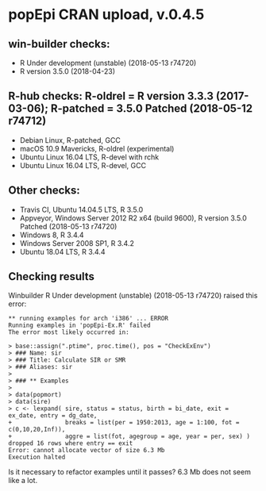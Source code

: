 
# popEpi CRAN upload, v.0.4.5

## win-builder checks:
* R Under development (unstable) (2018-05-13 r74720)
* R version 3.5.0 (2018-04-23)

## R-hub checks: R-oldrel = R version 3.3.3 (2017-03-06); R-patched = 3.5.0 Patched (2018-05-12 r74712)
* Debian Linux, R-patched, GCC
* macOS 10.9 Mavericks, R-oldrel (experimental)
* Ubuntu Linux 16.04 LTS, R-devel with rchk
* Ubuntu Linux 16.04 LTS, R-devel, GCC

## Other checks:
* Travis CI, Ubuntu 14.04.5 LTS, R 3.5.0
* Appveyor, Windows Server 2012 R2 x64 (build 9600), R version 3.5.0 Patched (2018-05-13 r74720)
* Windows 8, R 3.4.4
* Windows Server 2008 SP1, R 3.4.2
* Ubuntu 18.04 LTS, R 3.4.4

## Checking results

Winbuilder R Under development (unstable) (2018-05-13 r74720) raised this error:

```
** running examples for arch 'i386' ... ERROR
Running examples in 'popEpi-Ex.R' failed
The error most likely occurred in:

> base::assign(".ptime", proc.time(), pos = "CheckExEnv")
> ### Name: sir
> ### Title: Calculate SIR or SMR
> ### Aliases: sir
> 
> ### ** Examples
> 
> data(popmort)
> data(sire)
> c <- lexpand( sire, status = status, birth = bi_date, exit = ex_date, entry = dg_date,
+               breaks = list(per = 1950:2013, age = 1:100, fot = c(0,10,20,Inf)), 
+               aggre = list(fot, agegroup = age, year = per, sex) )
dropped 16 rows where entry == exit
Error: cannot allocate vector of size 6.3 Mb
Execution halted
```

Is it necessary to refactor examples until it passes? 6.3 Mb does not seem like
a lot.
